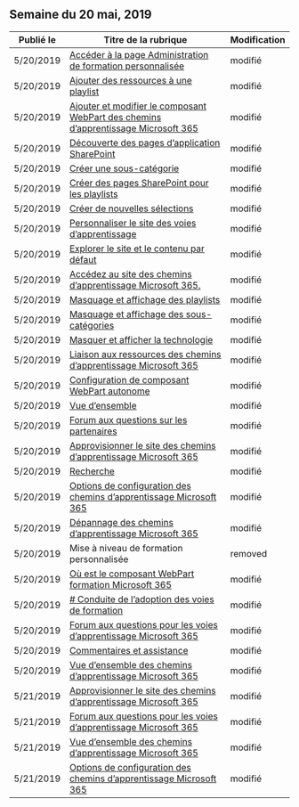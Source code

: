 <!-- This file is generated automatically each week. Changes made to this file will be overwritten.-->




## <a name="week-of-may-20-2019"></a>Semaine du 20 mai, 2019


| Publié le |Titre de la rubrique | Modification |
|------|------------|--------|
| 5/20/2019 | [Accéder à la page Administration de formation personnalisée](/Office365/CustomLearning/custom_accessadmin) | modifié |
| 5/20/2019 | [Ajouter des ressources à une playlist](/Office365/CustomLearning/custom_addassets) | modifié |
| 5/20/2019 | [Ajouter et modifier le composant WebPart des chemins d’apprentissage Microsoft 365](/Office365/CustomLearning/custom_addwebpart) | modifié |
| 5/20/2019 | [Découverte des pages d’application SharePoint](/Office365/CustomLearning/custom_apppages) | modifié |
| 5/20/2019 | [Créer une sous-catégorie](/Office365/CustomLearning/custom_createnewcat) | modifié |
| 5/20/2019 | [Créer des pages SharePoint pour les playlists](/Office365/CustomLearning/custom_createnewpage) | modifié |
| 5/20/2019 | [Créer de nouvelles sélections](/Office365/CustomLearning/custom_createnewplaylist) | modifié |
| 5/20/2019 | [Personnaliser le site des voies d’apprentissage](/Office365/CustomLearning/custom_edithelp) | modifié |
| 5/20/2019 | [Explorer le site et le contenu par défaut](/Office365/CustomLearning/custom_exploresite) | modifié |
| 5/20/2019 | [Accédez au site des chemins d’apprentissage Microsoft 365.](/Office365/CustomLearning/custom_goto) | modifié |
| 5/20/2019 | [Masquage et affichage des playlists](/Office365/CustomLearning/custom_hideshowplaylists) | modifié |
| 5/20/2019 | [Masquage et affichage des sous-catégories](/Office365/CustomLearning/custom_hideshowsub) | modifié |
| 5/20/2019 | [Masquer et afficher la technologie](/Office365/CustomLearning/custom_hideshowtech) | modifié |
| 5/20/2019 | [Liaison aux ressources des chemins d’apprentissage Microsoft 365](/Office365/CustomLearning/custom_linking) | modifié |
| 5/20/2019 | [Configuration de composant WebPart autonome](/Office365/CustomLearning/custom_manualsetup) | modifié |
| 5/20/2019 | [Vue d’ensemble](/Office365/CustomLearning/custom_overview) | modifié |
| 5/20/2019 | [Forum aux questions sur les partenaires](/Office365/CustomLearning/custom_partner) | modifié |
| 5/20/2019 | [Approvisionner le site des chemins d’apprentissage Microsoft 365](/Office365/CustomLearning/custom_provision) | modifié |
| 5/20/2019 | [Recherche](/Office365/CustomLearning/custom_search) | modifié |
| 5/20/2019 | [Options de configuration des chemins d’apprentissage Microsoft 365](/Office365/CustomLearning/custom_setupoptions) | modifié |
| 5/20/2019 | [Dépannage des chemins d’apprentissage Microsoft 365](/Office365/CustomLearning/custom_troubleshooting) | modifié |
| 5/20/2019 | Mise à niveau de formation personnalisée | removed |
| 5/20/2019 | [Où est le composant WebPart formation Microsoft 365](/Office365/CustomLearning/custom_whereiswebpart) | modifié |
| 5/20/2019 | [# Conduite de l’adoption des voies de formation](/Office365/CustomLearning/driveadoption) | modifié |
| 5/20/2019 | [Forum aux questions pour les voies d’apprentissage Microsoft 365](/Office365/CustomLearning/faq) | modifié |
| 5/20/2019 | [Commentaires et assistance](/Office365/CustomLearning/feedback) | modifié |
| 5/20/2019 | [Vue d’ensemble des chemins d’apprentissage Microsoft 365](/Office365/CustomLearning/index) | modifié |
| 5/21/2019 | [Approvisionner le site des chemins d’apprentissage Microsoft 365](/Office365/CustomLearning/custom_provision) | modifié |
| 5/21/2019 | [Forum aux questions pour les voies d’apprentissage Microsoft 365](/Office365/CustomLearning/faq) | modifié |
| 5/21/2019 | [Vue d’ensemble des chemins d’apprentissage Microsoft 365](/Office365/CustomLearning/index) | modifié |
| 5/21/2019 | [Options de configuration des chemins d’apprentissage Microsoft 365](/Office365/CustomLearning/custom_setupoptions) | modifié |
